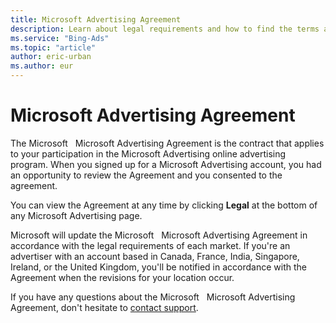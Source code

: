 ```yaml
---
title: Microsoft Advertising Agreement
description: Learn about legal requirements and how to find the terms and conditions statement.
ms.service: "Bing-Ads"
ms.topic: "article"
author: eric-urban
ms.author: eur
---
```


# Microsoft Advertising Agreement

The Microsoft &nbsp; Microsoft Advertising Agreement is the contract that applies to your participation in the Microsoft Advertising online advertising program. When you signed up for a Microsoft Advertising account, you had an opportunity to review the Agreement and you consented to the agreement.

You can view the Agreement at any time by clicking **Legal** at the bottom of any Microsoft Advertising page.

Microsoft will update the Microsoft &nbsp; Microsoft Advertising Agreement in accordance with the legal requirements of each market. If you're an advertiser with an account based in Canada, France, India, Singapore, Ireland, or the United Kingdom, you'll be notified in accordance with the Agreement when the revisions for your location occur.

If you have any questions about the Microsoft &nbsp; Microsoft Advertising Agreement, don't hesitate to [contact support](https://go.microsoft.com/fwlink?LinkId=398371).



